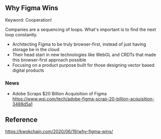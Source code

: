 
## Why Figma Wins
Keyword: Cooperation!

Companies are a sequencing of loops. What's important is to find the next loop constantly.

* Architecting Figma to be truly browser-first, instead of just having storage be in the cloud
* Their head start in new technologies like WebGL and CRDTs that made this browser-first approach possible
* Focusing on a product purpose built for those designing vector based digital products


### News
* Adobe Scraps $20 Billion Acquisition of Figma
https://www.wsj.com/tech/adobe-figma-scrap-20-billion-acquisition-3488d5a1



## Reference
https://kwokchain.com/2020/06/19/why-figma-wins/
